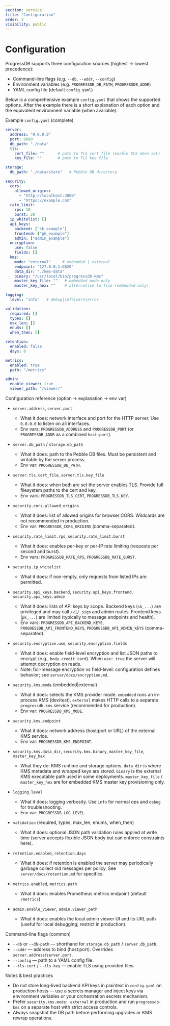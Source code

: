 ```yaml
---
section: service
title: "Configuration"
order: 2
visibility: public
---
```


# Configuration

ProgressDB supports three configuration sources (highest → lowest precedence):

- Command-line flags (e.g. `--db`, `--addr`, `--config`)
- Environment variables (e.g. `PROGRESSDB_DB_PATH`, `PROGRESSDB_ADDR`)
- YAML config file (default `config.yaml`)

Below is a comprehensive example `config.yaml` that shows the supported
options. After the example there is a short explanation of each option and
the equivalent environment variable (when available).

Example `config.yaml` (complete)

```yaml
server:
  address: "0.0.0.0"
  port: 8080
  db_path: "./data"
  tls:
    cert_file: ""      # path to TLS cert file (enable TLS when set)
    key_file: ""       # path to TLS key file

storage:
  db_path: "./data/store"   # Pebble DB directory

security:
  cors:
    allowed_origins:
      - "http://localhost:3000"
      - "https://example.com"
  rate_limit:
    rps: 10
    burst: 20
  ip_whitelist: []
  api_keys:
    backend: ["sk_example"]
    frontend: ["pk_example"]
    admin: ["admin_example"]
  encryption:
    use: false
    fields: []
  kms:
    mode: "external"     # embedded | external
    endpoint: "127.0.0.1:6820"
    data_dir: "./kms-data"
    binary: "/usr/local/bin/progressdb-kms"
    master_key_file: ""   # embedded mode only
    master_key_hex: ""    # alternative to file (embedded only)

logging:
  level: "info"   # debug|info|warn|error

validation:
  required: []
  types: []
  max_len: []
  enums: []
  when_then: []

retention:
  enabled: false
  days: 0

metrics:
  enabled: true
  path: "/metrics"

admin:
  enable_viewer: true
  viewer_path: "/viewer/"
```

Configuration reference (option → explanation → env var)

- `server.address`, `server.port`
  - What it does: network interface and port for the HTTP server. Use `0.0.0.0` to listen on all interfaces.
  - Env vars: `PROGRESSDB_ADDRESS` and `PROGRESSDB_PORT` (or `PROGRESSDB_ADDR` as a combined `host:port`).

- `server.db_path` / `storage.db_path`
  - What it does: path to the Pebble DB files. Must be persistent and writable by the server process.
  - Env var: `PROGRESSDB_DB_PATH`.

- `server.tls.cert_file`, `server.tls.key_file`
  - What it does: when both are set the server enables TLS. Provide full filesystem paths to the cert and key.
  - Env vars: `PROGRESSDB_TLS_CERT`, `PROGRESSDB_TLS_KEY`.

- `security.cors.allowed_origins`
  - What it does: list of allowed origins for browser CORS. Wildcards are not recommended in production.
  - Env var: `PROGRESSDB_CORS_ORIGINS` (comma-separated).

- `security.rate_limit.rps`, `security.rate_limit.burst`
  - What it does: enables per-key or per-IP rate limiting (requests per second and burst).
  - Env vars: `PROGRESSDB_RATE_RPS`, `PROGRESSDB_RATE_BURST`.

- `security.ip_whitelist`
  - What it does: if non-empty, only requests from listed IPs are permitted.

- `security.api_keys.backend`, `security.api_keys.frontend`, `security.api_keys.admin`
  - What it does: lists of API keys by scope. Backend keys (`sk_...`) are privileged and may call `/v1/_sign` and admin routes. Frontend keys (`pk_...`) are limited (typically to message endpoints and health).
  - Env vars: `PROGRESSDB_API_BACKEND_KEYS`, `PROGRESSDB_API_FRONTEND_KEYS`, `PROGRESSDB_API_ADMIN_KEYS` (comma-separated).

- `security.encryption.use`, `security.encryption.fields`
  - What it does: enable field-level encryption and list JSON paths to encrypt (e.g., `body.credit_card`). When `use: true` the server will attempt decryption on reads.
  - Note: full-message encryption vs field-level: configuration defines behavior; see `server/docs/encryption.md`.

- `security.kms.mode` (embedded|external)
  - What it does: selects the KMS provider mode. `embedded` runs an in-process KMS (dev/test). `external` makes HTTP calls to a separate `progressdb-kms` service (recommended for production).
  - Env var: `PROGRESSDB_KMS_MODE`.

- `security.kms.endpoint`
  - What it does: network address (host:port or URL) of the external KMS service.
  - Env var: `PROGRESSDB_KMS_ENDPOINT`.

- `security.kms.data_dir`, `security.kms.binary`, `master_key_file`, `master_key_hex`
  - What they do: KMS runtime and storage options. `data_dir` is where KMS metadata and wrapped keys are stored. `binary` is the external KMS executable path used in some deployments. `master_key_file` / `master_key_hex` are for embedded KMS master key provisioning only.

- `logging.level`
  - What it does: logging verbosity. Use `info` for normal ops and `debug` for troubleshooting.
  - Env var: `PROGRESSDB_LOG_LEVEL`.

- `validation` (required, types, max_len, enums, when_then)
  - What it does: optional JSON path validation rules applied at write time (server accepts flexible JSON body but can enforce constraints here).

- `retention.enabled`, `retention.days`
  - What it does: if retention is enabled the server may periodically garbage collect old messages per policy. See `server/docs/retention.md` for specifics.

- `metrics.enabled`, `metrics.path`
  - What it does: enables Prometheus metrics endpoint (default `/metrics`).

- `admin.enable_viewer`, `admin.viewer_path`
  - What it does: enables the local admin viewer UI and its URL path (useful for local debugging; restrict in production).

Command-line flags (common)

- `--db` or `--db-path` — shorthand for `storage.db_path` / `server.db_path`.
- `--addr` — address to bind (host:port). Overrides `server.address`/`server.port`.
- `--config` — path to a YAML config file.
- `--tls-cert` / `--tls-key` — enable TLS using provided files.

Notes & best practices

- Do not store long-lived backend API keys in plaintext in `config.yaml` on production hosts — use a secrets manager and inject keys via environment variables or your orchestration secrets mechanism.
- Prefer `security.kms.mode: external` in production and run `progressdb-kms` on a separate host with strict access controls.
- Always snapshot the DB path before performing upgrades or KMS rewrap operations.

